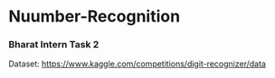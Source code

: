 # Nuumber-Recognition
### Bharat Intern Task 2
Dataset: https://www.kaggle.com/competitions/digit-recognizer/data
